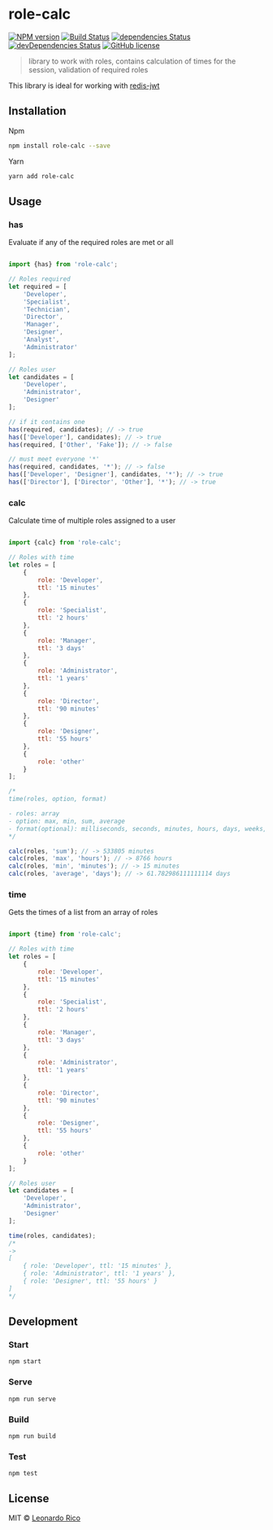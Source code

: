 # role-calc

[![NPM version](https://badge.fury.io/js/role-calc.svg)](https://npmjs.org/package/role-calc) [![Build Status](https://travis-ci.org/kevoj/role-calc.svg?branch=master)](https://travis-ci.org/kevoj/role-calc) [![dependencies Status](https://david-dm.org/kevoj/role-calc/status.svg)](https://david-dm.org/kevoj/role-calc) [![devDependencies Status](https://david-dm.org/kevoj/role-calc/dev-status.svg)](https://david-dm.org/kevoj/role-calc?type=dev)
[![GitHub license](https://img.shields.io/badge/license-MIT-brightgreen.svg?style=flat-square)](https://raw.githubusercontent.com/kevoj/role-calc/master/LICENSE)

> library to work with roles, contains calculation of times for the session, validation of required roles

This library is ideal for working with [redis-jwt](https://github.com/kevoj/redis-jwt)

## Installation

Npm

```bash
npm install role-calc --save
```

Yarn
```bash
yarn add role-calc
```

## Usage

### has

Evaluate if any of the required roles are met or all

```javascript

import {has} from 'role-calc';

// Roles required
let required = [
	'Developer',
	'Specialist',
	'Technician',
	'Director',
	'Manager',
	'Designer',
	'Analyst',
	'Administrator'
];

// Roles user
let candidates = [
	'Developer',
	'Administrator',
	'Designer'
];

// if it contains one
has(required, candidates); // -> true
has(['Developer'], candidates); // -> true
has(required, ['Other', 'Fake']); // -> false

// must meet everyone '*'
has(required, candidates, '*'); // -> false
has(['Developer', 'Designer'], candidates, '*'); // -> true
has(['Director'], ['Director', 'Other'], '*'); // -> true

```

### calc

Calculate time of multiple roles assigned to a user

```javascript

import {calc} from 'role-calc';

// Roles with time
let roles = [
	{
		role: 'Developer',
		ttl: '15 minutes'
	},
	{
		role: 'Specialist',
		ttl: '2 hours'
	},
	{
		role: 'Manager',
		ttl: '3 days'
	},
	{
		role: 'Administrator',
		ttl: '1 years'
	},
	{
		role: 'Director',
		ttl: '90 minutes'
	},
	{
		role: 'Designer',
		ttl: '55 hours'
	},
	{
		role: 'other'
	}
];

/*
time(roles, option, format)

- roles: array
- option: max, min, sum, average
- format(optional): milliseconds, seconds, minutes, hours, days, weeks, months, years
*/

calc(roles, 'sum'); // -> 533805 minutes
calc(roles, 'max', 'hours'); // -> 8766 hours
calc(roles, 'min', 'minutes'); // -> 15 minutes
calc(roles, 'average', 'days'); // -> 61.782986111111114 days

```

### time

Gets the times of a list from an array of roles

```javascript

import {time} from 'role-calc';

// Roles with time
let roles = [
	{
		role: 'Developer',
		ttl: '15 minutes'
	},
	{
		role: 'Specialist',
		ttl: '2 hours'
	},
	{
		role: 'Manager',
		ttl: '3 days'
	},
	{
		role: 'Administrator',
		ttl: '1 years'
	},
	{
		role: 'Director',
		ttl: '90 minutes'
	},
	{
		role: 'Designer',
		ttl: '55 hours'
	},
	{
		role: 'other'
	}
];

// Roles user
let candidates = [
	'Developer',
	'Administrator',
	'Designer'
];

time(roles, candidates);
/*
->
[
	{ role: 'Developer', ttl: '15 minutes' },
	{ role: 'Administrator', ttl: '1 years' },
	{ role: 'Designer', ttl: '55 hours' }
]
*/

```

## Development

### Start

`npm start`

### Serve

`npm run serve`

### Build

`npm run build`

### Test

`npm test`

## License

MIT © [Leonardo Rico](https://github.com/kevoj/role-calc/blob/master/LICENSE)